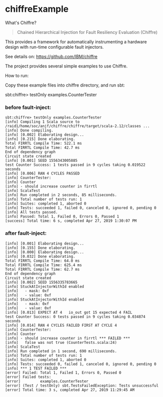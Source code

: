 # chiffreExample

What's Chiffre?

>Chained Hierarchical Injection for Fault Resiliency Evaluation (Chiffre)

This provides a framework for automatically instrumenting a hardware design with run-time configurable fault injectors. 

See details on: https://github.com/IBM/chiffre

The project provides several simple examples to use Chiffre.

How to run:

Copy these example files into chiffre directory, and run sbt:

sbt:chiffre> testOnly examples.CounterTester

### before fault-inject:
```
sbt:chiffre> testOnly examples.CounterTester
[info] Compiling 1 Scala source to /raid1/home/soc/anjf/chiffre/chiffre/target/scala-2.12/classes ...
[info] Done compiling.
[info] [0.002] Elaborating design...
[info] [0.215] Done elaborating.
Total FIRRTL Compile Time: 522.1 ms
Total FIRRTL Compile Time: 42.7 ms
End of dependency graph
Circuit state created
[info] [0.001] SEED 1556343005885
test Counter Success: 1 tests passed in 9 cycles taking 0.019522 seconds
[info] [0.006] RAN 4 CYCLES PASSED
[info] CounterTester:
[info] Counter
[info] - should increase counter in firrtl
[info] ScalaTest
[info] Run completed in 2 seconds, 85 milliseconds.
[info] Total number of tests run: 1
[info] Suites: completed 1, aborted 0
[info] Tests: succeeded 1, failed 0, canceled 0, ignored 0, pending 0
[info] All tests passed.
[info] Passed: Total 1, Failed 0, Errors 0, Passed 1
[success] Total time: 6 s, completed Apr 27, 2019 1:30:07 PM

```

### after fault-inject:

```
[info] [0.001] Elaborating design...
[info] [0.155] Done elaborating.
[info] [0.000] Elaborating design...
[info] [0.032] Done elaborating.
Total FIRRTL Compile Time: 64.0 ms
Total FIRRTL Compile Time: 625.4 ms
Total FIRRTL Compile Time: 62.7 ms
End of dependency graph
Circuit state created
[info] [0.002] SEED 1556335783665
[info] StuckAtInjectorWithId enabled
[info]   - mask: 0xf
[info]   - value: 0xf
[info] StuckAtInjectorWithId enabled
[info]   - mask: 0xf
[info]   - value: 0xf
[info] [0.013] EXPECT AT 4   io_out got 15 expected 4 FAIL
test Counter Success: 0 tests passed in 9 cycles taking 0.034874 seconds
[info] [0.014] RAN 4 CYCLES FAILED FIRST AT CYCLE 4
[info] CounterTester:
[info] Counter
[info] - should increase counter in firrtl *** FAILED ***
[info]   false was not true (CounterTests.scala:24)
[info] ScalaTest
[info] Run completed in 1 second, 690 milliseconds.
[info] Total number of tests run: 1
[info] Suites: completed 1, aborted 0
[info] Tests: succeeded 0, failed 1, canceled 0, ignored 0, pending 0
[info] *** 1 TEST FAILED ***
[error] Failed: Total 1, Failed 1, Errors 0, Passed 0
[error] Failed tests:
[error]         examples.CounterTester
[error] (Test / testOnly) sbt.TestsFailedException: Tests unsuccessful
[error] Total time: 3 s, completed Apr 27, 2019 11:29:45 AM

```
